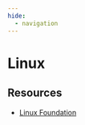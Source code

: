 ```yaml
---
hide:
  - navigation
---
```

# Linux

## Resources
- [Linux Foundation](https://www.linuxfoundation.org/)